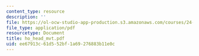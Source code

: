 ```yaml
---
content_type: resource
description: ''
file: https://ol-ocw-studio-app-production.s3.amazonaws.com/courses/24-951-introduction-to-syntax-fall-2003/ee67913c61d552bf1a69276883b11e0c_ho_head_mvt.pdf
file_type: application/pdf
resourcetype: Document
title: ho_head_mvt.pdf
uid: ee67913c-61d5-52bf-1a69-276883b11e0c
---
```

